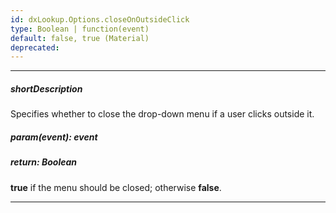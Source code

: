 ```yaml
---
id: dxLookup.Options.closeOnOutsideClick
type: Boolean | function(event)
default: false, true (Material)
deprecated: 
---
```

---
##### shortDescription
Specifies whether to close the drop-down menu if a user clicks outside it.

##### param(event): event
<!-- %param(event)% -->

##### return: Boolean
**true** if the menu should be closed; otherwise **false**.

---

<!-- %fullDescription% -->

<!-- import * from 'api-reference\10 UI Components\dxOverlay\1 Configuration\closeOnOutsideClick.md' -->